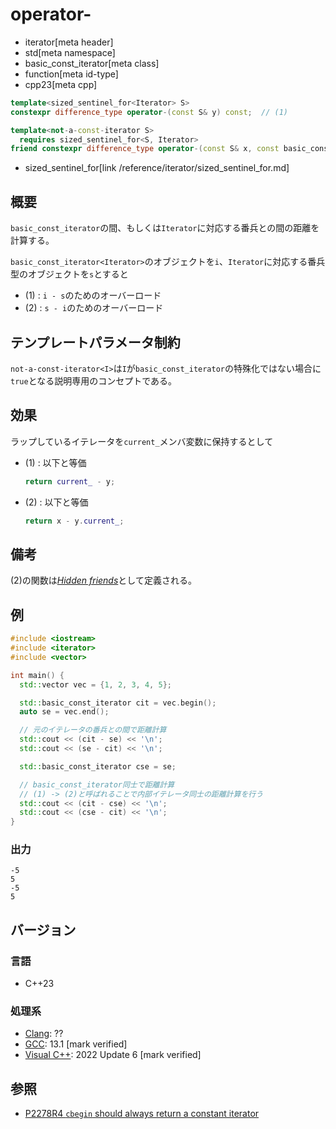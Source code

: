 # operator-
* iterator[meta header]
* std[meta namespace]
* basic_const_iterator[meta class]
* function[meta id-type]
* cpp23[meta cpp]

```cpp
template<sized_sentinel_for<Iterator> S>
constexpr difference_type operator-(const S& y) const;  // (1)

template<not-a-const-iterator S>
  requires sized_sentinel_for<S, Iterator>
friend constexpr difference_type operator-(const S& x, const basic_const_iterator& y);  // (2) 非メンバ関数
```
* sized_sentinel_for[link /reference/iterator/sized_sentinel_for.md]

## 概要

`basic_const_iterator`の間、もしくは`Iterator`に対応する番兵との間の距離を計算する。

`basic_const_iterator<Iterator>`のオブジェクトを`i`、`Iterator`に対応する番兵型のオブジェクトを`s`とすると

- (1) : `i - s`のためのオーバーロード
- (2) : `s - i`のためのオーバーロード

## テンプレートパラメータ制約

`not-a-const-iterator<I>`は`I`が`basic_const_iterator`の特殊化ではない場合に`true`となる説明専用のコンセプトである。

## 効果

ラップしているイテレータを`current_`メンバ変数に保持するとして

- (1) : 以下と等価
    ```cpp
    return current_ - y;
    ```

- (2) : 以下と等価
    ```cpp
    return x - y.current_;
    ```

## 備考

(2)の関数は[*Hidden friends*](/article/lib/hidden_friends.md)として定義される。

## 例
```cpp example
#include <iostream>
#include <iterator>
#include <vector>

int main() {
  std::vector vec = {1, 2, 3, 4, 5};

  std::basic_const_iterator cit = vec.begin();
  auto se = vec.end();

  // 元のイテレータの番兵との間で距離計算
  std::cout << (cit - se) << '\n';
  std::cout << (se - cit) << '\n';

  std::basic_const_iterator cse = se;

  // basic_const_iterator同士で距離計算
  // (1) -> (2)と呼ばれることで内部イテレータ同士の距離計算を行う
  std::cout << (cit - cse) << '\n';
  std::cout << (cse - cit) << '\n';
}
```

### 出力
```
-5
5
-5
5
```

## バージョン
### 言語
- C++23

### 処理系
- [Clang](/implementation.md#clang): ??
- [GCC](/implementation.md#gcc): 13.1 [mark verified]
- [Visual C++](/implementation.md#visual_cpp): 2022 Update 6 [mark verified]

## 参照

- [P2278R4 `cbegin` should always return a constant iterator](https://www.open-std.org/jtc1/sc22/wg21/docs/papers/2022/p2278r4.html)
